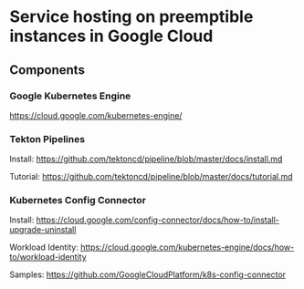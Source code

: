 # Service hosting on preemptible instances in Google Cloud

## Components

### Google Kubernetes Engine
https://cloud.google.com/kubernetes-engine/

### Tekton Pipelines
Install: https://github.com/tektoncd/pipeline/blob/master/docs/install.md

Tutorial: https://github.com/tektoncd/pipeline/blob/master/docs/tutorial.md

### Kubernetes Config Connector
Install: https://cloud.google.com/config-connector/docs/how-to/install-upgrade-uninstall

Workload Identity: https://cloud.google.com/kubernetes-engine/docs/how-to/workload-identity

Samples: https://github.com/GoogleCloudPlatform/k8s-config-connector
